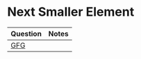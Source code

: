 Next Smaller Element
===

|Question|Notes|
|-|-|
|[GFG](https://practice.geeksforgeeks.org/problems/fab3dbbdce746976ba35c7b9b24afde40eae5a04/1)||